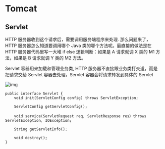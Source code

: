 # Tomcat

## Servlet

HTTP 服务器收到这个请求后，需要调用服务端程序来处理. 那么问题来了，HTTP 服务器怎么知道要调用哪个 Java 类的哪个方法呢。最直接的做法是在 HTTP 服务器代码里写一大堆 if else 逻辑判断：如果是 A 请求就调 X 类的 M1 方法，如果是 B 请求就调 Y 类的 M2 方法。

Servlet 容器用来加载和管理业务类, HTTP 服务器不直接跟业务类打交道，而是把请求交给 Servlet 容器去处理，Servlet 容器会将请求转发到具体的 Servlet 


![img](https://static001.geekbang.org/resource/image/df/01/dfe304d3336f29d833b97f2cfe8d7801.jpg)

```
public interface Servlet {
    void init(ServletConfig config) throws ServletException;
    
    ServletConfig getServletConfig();
    
    void service(ServletRequest req, ServletResponse res）throws ServletException, IOException;
    
    String getServletInfo();
    
    void destroy();
}

```


